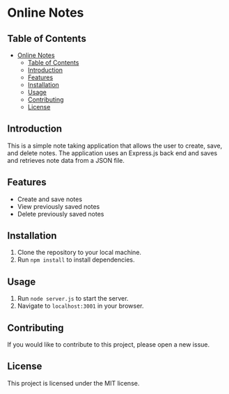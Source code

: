 # Online Notes

## Table of Contents
- [Online Notes](#online-notes)
  - [Table of Contents](#table-of-contents)
  - [Introduction](#introduction)
  - [Features](#features)
  - [Installation](#installation)
  - [Usage](#usage)
  - [Contributing](#contributing)
  - [License](#license)

## Introduction
This is a simple note taking application that allows the user to create, save, and delete notes. The application uses an Express.js back end and saves and retrieves note data from a JSON file.

## Features
- Create and save notes
- View previously saved notes
- Delete previously saved notes

## Installation
1. Clone the repository to your local machine.
2. Run `npm install` to install dependencies.

## Usage
1. Run `node server.js` to start the server.
2. Navigate to `localhost:3001` in your browser.

## Contributing
If you would like to contribute to this project, please open a new issue.

## License
This project is licensed under the MIT license.